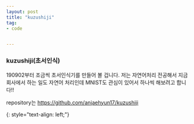 ```yaml
---
layout: post
title: "kuzushiji"
tag:
- code


---
```



### kuzushiji(초서인식)

190902부터 조금씩 초서인식기를 만들어 볼 겁니다.
저는 자연어처리 전공해서 지금 회사에서 하는 일도 자연어 처리인데
MNIST도 관심이 있어서 하나씩 해보려고 합니다!!

repository는 https://github.com/anjaehyun17/kuzushiji

{: style="text-align: left;"}

